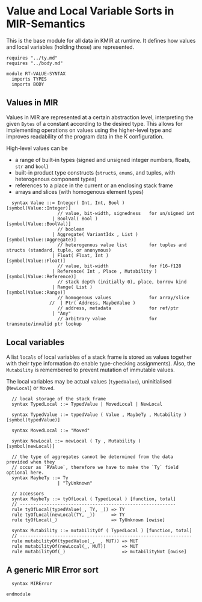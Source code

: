 # Value and Local Variable Sorts in MIR-Semantics

This is the base module for all data in KMIR at runtime. It defines how values and local variables (holding those) are represented.

```k
requires "../ty.md"
requires "../body.md"

module RT-VALUE-SYNTAX
  imports TYPES
  imports BODY
```

## Values in MIR

Values in MIR are represented at a certain abstraction level, interpreting the given `Bytes` of a constant according to the desired type. This allows for implementing operations on values using the higher-level type and improves readability of the program data in the K configuration.

High-level values can be
- a range of built-in types (signed and unsigned integer numbers, floats, `str` and `bool`)
- built-in product type constructs (`struct`s, `enum`s, and tuples, with heterogenous component types)
- references to a place in the current or an enclosing stack frame
- arrays and slices (with homogenous element types)

```k
  syntax Value ::= Integer( Int, Int, Bool )              [symbol(Value::Integer)]
                   // value, bit-width, signedness   for un/signed int
                 | BoolVal( Bool )                        [symbol(Value::BoolVal)]
                   // boolean
                 | Aggregate( VariantIdx , List )         [symbol(Value::Aggregate)]
                   // heterogenous value list        for tuples and structs (standard, tuple, or anonymous)
                 | Float( Float, Int )                    [symbol(Value::Float)]
                   // value, bit-width               for f16-f128
                 | Reference( Int , Place , Mutability )  [symbol(Value::Reference)]
                   // stack depth (initially 0), place, borrow kind
                 | Range( List )                          [symbol(Value::Range)]
                   // homogenous values              for array/slice
                //  | Ptr( Address, MaybeValue )
                   // address, metadata              for ref/ptr
                 | "Any"
                   // arbitrary value                for transmute/invalid ptr lookup
```

## Local variables

A list `locals` of local variables of a stack frame is stored as values together
with their type information (to enable type-checking assignments). Also, the
`Mutability` is remembered to prevent mutation of immutable values.

The local variables may be actual values (`typedValue`), uninitialised (`NewLocal`) or `Moved`.

```k
  // local storage of the stack frame
  syntax TypedLocal ::= TypedValue | MovedLocal | NewLocal

  syntax TypedValue ::= typedValue ( Value , MaybeTy , Mutability ) [symbol(typedValue)]

  syntax MovedLocal ::= "Moved"

  syntax NewLocal ::= newLocal ( Ty , Mutability )                  [symbol(newLocal)]

  // the type of aggregates cannot be determined from the data provided when they
  // occur as `RValue`, therefore we have to make the `Ty` field optional here.
  syntax MaybeTy ::= Ty
                   | "TyUnknown"

  // accessors
  syntax MaybeTy ::= tyOfLocal ( TypedLocal ) [function, total]
  // ----------------------------------------------------------
  rule tyOfLocal(typedValue(_, TY, _)) => TY
  rule tyOfLocal(newLocal(TY, _))      => TY
  rule tyOfLocal(_)                    => TyUnknown [owise]

  syntax Mutability ::= mutabilityOf ( TypedLocal ) [function, total]
  // ----------------------------------------------------------------
  rule mutabilityOf(typedValue(_, _, MUT)) => MUT
  rule mutabilityOf(newLocal(_, MUT))      => MUT
  rule mutabilityOf(_)                     => mutabilityNot [owise]
```

## A generic MIR Error sort

```k
  syntax MIRError

```

```k
endmodule
```
